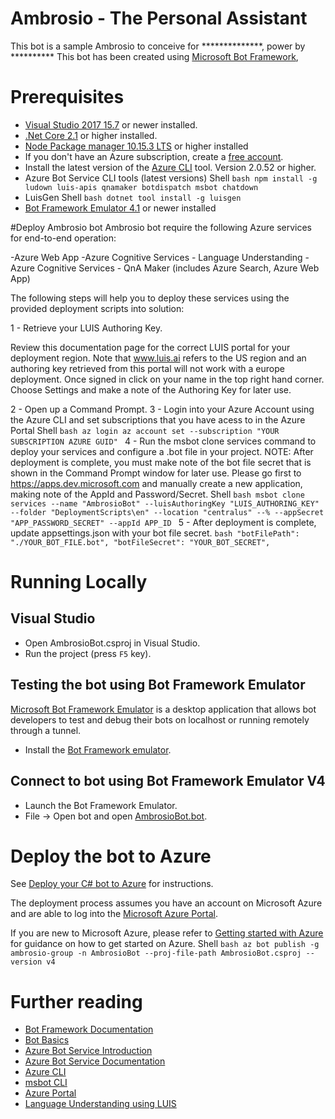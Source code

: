 # Ambrosio - The Personal Assistant

This bot is a sample Ambrosio to conceive for **************, power by **********
This bot has been created using [Microsoft Bot Framework][1], 

# Prerequisites
- [Visual Studio 2017 15.7][2] or newer installed.
- [.Net Core 2.1][3] or higher installed.  
- [Node Package manager 10.15.3 LTS][12] or higher installed
- If you don't have an Azure subscription, create a [free account][10].
- Install the latest version of the [Azure CLI][11] tool. Version 2.0.52 or higher.
- Azure Bot Service CLI tools (latest versions)
    Shell
        ```bash
        npm install -g ludown luis-apis qnamaker botdispatch msbot chatdown
        ```
- LuisGen
	Shell
		```bash
        dotnet tool install -g luisgen 
        ```
- [Bot Framework Emulator 4.1][6] or newer installed


#Deploy Ambrosio bot
Ambrosio bot require the following Azure services for end-to-end operation:

-Azure Web App
-Azure Cognitive Services - Language Understanding
-Azure Cognitive Services - QnA Maker (includes Azure Search, Azure Web App)


The following steps will help you to deploy these services using the provided deployment scripts into solution:

1 - Retrieve your LUIS Authoring Key.

Review this documentation page for the correct LUIS portal for your deployment region. 
Note that www.luis.ai refers to the US region and an authoring key retrieved from this portal will not work with a europe deployment.
Once signed in click on your name in the top right hand corner.
Choose Settings and make a note of the Authoring Key for later use.

2 - Open up a Command Prompt.
3 - Login into your Azure Account using the Azure CLI and set subscriptions that you have acess to in the Azure Portal
	Shell
		```bash
        az login
		az account set --subscription "YOUR SUBSCRIPTION AZURE GUID"
        ```
4 - Run the msbot clone services command to deploy your services and configure a .bot file in your project. 
NOTE: After deployment is complete, you must make note of the bot file secret that is shown in the Command Prompt window for later use.
Please go first to https://apps.dev.microsoft.com and manually create a new application, making note of the AppId and Password/Secret. 
	Shell
		```bash
        msbot clone services --name "AmbrosioBot" --luisAuthoringKey "LUIS_AUTHORING_KEY" --folder "DeploymentScripts\en" --location "centralus" --% --appSecret "APP_PASSWORD_SECRET" --appId APP_ID
        ```
5 - After deployment is complete, update appsettings.json with your bot file secret.
		```bash
        "botFilePath": "./YOUR_BOT_FILE.bot",
		"botFileSecret": "YOUR_BOT_SECRET",
        ```
		
# Running Locally

## Visual Studio
- Open AmbrosioBot.csproj in Visual Studio.
- Run the project (press `F5` key).

## Testing the bot using Bot Framework Emulator
[Microsoft Bot Framework Emulator][5] is a desktop application that allows bot 
developers to test and debug their bots on localhost or running remotely through a tunnel.
- Install the [Bot Framework emulator][6].

## Connect to bot using Bot Framework Emulator **V4**
- Launch the Bot Framework Emulator.
- File -> Open bot and open [AmbrosioBot.bot](AmbrosioBot.bot).

# Deploy the bot to Azure
See [Deploy your C# bot to Azure][50] for instructions.

The deployment process assumes you have an account on Microsoft Azure and are able to log into the [Microsoft Azure Portal][60].

If you are new to Microsoft Azure, please refer to [Getting started with Azure][70] for guidance on how to get started on Azure.
	Shell
		```bash
        az bot publish -g ambrosio-group -n AmbrosioBot --proj-file-path AmbrosioBot.csproj --version v4
        ```
		
# Further reading
* [Bot Framework Documentation][80]
* [Bot Basics][90]
* [Azure Bot Service Introduction][100]
* [Azure Bot Service Documentation][110]
* [Azure CLI][120]
* [msbot CLI][130]
* [Azure Portal][140]
* [Language Understanding using LUIS][150]

[1]: https://dev.botframework.com
[2]: https://docs.microsoft.com/en-us/visualstudio/releasenotes/vs2017-relnotes
[3]: https://dotnet.microsoft.com/download/dotnet-core/2.1
[5]: https://github.com/microsoft/botframework-emulator
[6]: https://aka.ms/botframeworkemulator

[10]: https://azure.microsoft.com/free/
[11]: https://docs.microsoft.com/cli/azure/install-azure-cli?view=azure-cli-latest
[12]: https://nodejs.org/en/

[50]: https://docs.microsoft.com/en-us/azure/bot-service/bot-builder-howto-deploy-azure?view=azure-bot-service-4.0
[60]: https://portal.azure.com
[70]: https://azure.microsoft.com/get-started/
[80]: https://docs.botframework.com
[90]: https://docs.microsoft.com/en-us/azure/bot-service/bot-builder-basics?view=azure-bot-service-4.0
[100]: https://docs.microsoft.com/en-us/azure/bot-service/bot-service-overview-introduction?view=azure-bot-service-4.0
[110]: https://docs.microsoft.com/en-us/azure/bot-service/?view=azure-bot-service-4.0
[120]: https://docs.microsoft.com/en-us/cli/azure/?view=azure-cli-latest
[130]: https://github.com/Microsoft/botbuilder-tools/tree/master/packages/MSBot
[140]: https://portal.azure.com
[150]: https://www.luis.ai
